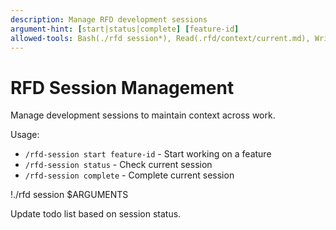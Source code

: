 ```yaml
---
description: Manage RFD development sessions
argument-hint: [start|status|complete] [feature-id]
allowed-tools: Bash(./rfd session*), Read(.rfd/context/current.md), Write(.rfd/context/current.md), TodoWrite
---
```


# RFD Session Management

Manage development sessions to maintain context across work.

Usage:
- `/rfd-session start feature-id` - Start working on a feature
- `/rfd-session status` - Check current session
- `/rfd-session complete` - Complete current session

!./rfd session $ARGUMENTS

Update todo list based on session status.
